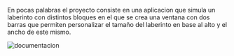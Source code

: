 En pocas palabras el proyecto consiste en una aplicacion que simula un laberinto con distintos bloques en el que se crea una ventana con dos barras que permiten personalizar el tamaño del laberinto en base al alto y el ancho de este mismo.

![documentacion](https://github.com/Matteodf11/alkenMazeMDPF/assets/158313269/65b907fd-7f2a-47ba-9b8b-526922d8f2b3)

